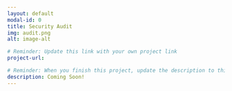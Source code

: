 ```yaml
---
layout: default
modal-id: 0
title: Security Audit
img: audit.png
alt: image-alt

# Reminder: Update this link with your own project link
project-url: 

# Reminder: When you finish this project, update the description to this - "Conducted a controls and compliance assessment and provided recommendations to company stakeholders to mitigate risks and avoid fines based on best practices for NIST CSF, PCI DSS, GDPR, SOC 1 & SOC 2."
description: Coming Soon!
---
```

